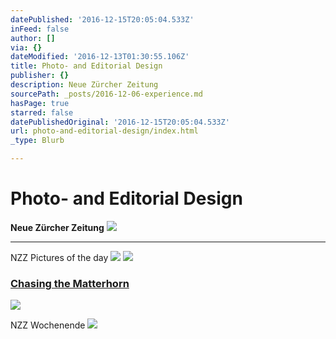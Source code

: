 ```yaml
---
datePublished: '2016-12-15T20:05:04.533Z'
inFeed: false
author: []
via: {}
dateModified: '2016-12-13T01:30:55.106Z'
title: Photo- and Editorial Design
publisher: {}
description: Neue Zürcher Zeitung
sourcePath: _posts/2016-12-06-experience.md
hasPage: true
starred: false
datePublishedOriginal: '2016-12-15T20:05:04.533Z'
url: photo-and-editorial-design/index.html
_type: Blurb

---
```

# Photo- and Editorial Design

**Neue Zürcher Zeitung**
![](https://the-grid-user-content.s3-us-west-2.amazonaws.com/a197f8f4-2696-412c-adaa-2c2b16020ac6.gif)

---

NZZ Pictures of the day
![](https://the-grid-user-content.s3-us-west-2.amazonaws.com/4d71dab3-d720-458a-bdf6-4e3793cf1a83.png)
![](https://the-grid-user-content.s3-us-west-2.amazonaws.com/af40bc7d-38a4-4a8c-a463-e0c23238cf41.png)

### [Chasing the Matterhorn][0]
![](https://the-grid-user-content.s3-us-west-2.amazonaws.com/d25cd993-d7f6-47ff-b46d-6bb328cb7e9a.png)

NZZ Wochenende
![](https://the-grid-user-content.s3-us-west-2.amazonaws.com/de26b973-ea08-4fc4-a936-1c4bd9218920.jpg)

[0]: http://matterhorn.nzz.ch/